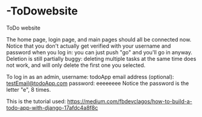 # -ToDowebsite
 ToDo website
 
The home page, login page, and main pages should all be connected now.
Notice that you don't actually get verified with your username and password when you log in: you can just push "go" and you'll go in anyway.
Deletion is still partially buggy: deleting multiple tasks at the same time does not work, and will only delete the first one you selected.

To log in as an admin,
username: todoApp
email address (optional): testEmail@todoApp.com
password: eeeeeeee
Notice the password is the letter "e", 8 times.

This is the tutorial used:
https://medium.com/fbdevclagos/how-to-build-a-todo-app-with-django-17afdc4a8f8c
